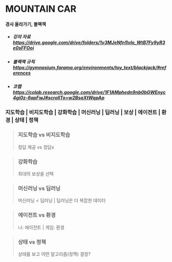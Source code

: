 # MOUNTAIN CAR

#### 경사 올라가기, 블랙잭

* ##### 강의 자료 https://drive.google.com/drive/folders/1v3MJeNfn1lvlo_WtB7Fy9yR3e0sFFOoi
* ##### 블랙잭 규칙 https://gymnasium.farama.org/environments/toy_text/blackjack/#references
* ##### 코랩 https://colab.research.google.com/drive/1F1AMphedn9nb0bGWEnyc4gi0z-6apFwJ#scrollTo=w2BsaXtWqpAp

### 지도학습 | 비지도학습 | 강화학습 | 머신러닝 | 딥러닝 | 보상 | 에이전트 | 환경 | 상태 | 정책

> ### 지도학습 vs 비지도학습
> 정답 제공 vs 정답x

> ### 강화학습
> 최대의 보상을 선택

> ### 머신러닝 vs 딥러닝
> 머신러닝 \< 딥러닝 | 딥러닝은 더 복잡한 데이터

> ### 에이전트 vs 환경
> 나: 에이전트 | 게임: 환경

> ### 상태 vs 정책
> 상태를 보고 어떤 알고리즘(정책) 결정?
